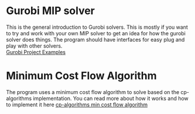 # Gurobi MIP solver
This is the general introduction to Gurobi solvers. This is mostly if you want to try and work with your own MIP solver to get an idea for how the gurobi solver does things. The program should have interfaces for easy plug and play with other solvers.  
[Gurobi Project Examples](https://docs.gurobi.com/projects/examples/en/current/)

# Minimum Cost Flow Algorithm
The program uses a minimum cost flow algorithm to solve based on the cp-algorithms implementation. You can read more about how it works and how to implement it here
[cp-algorithms min cost flow algorithm](https://cp-algorithms.com/graph/min_cost_flow.html)

